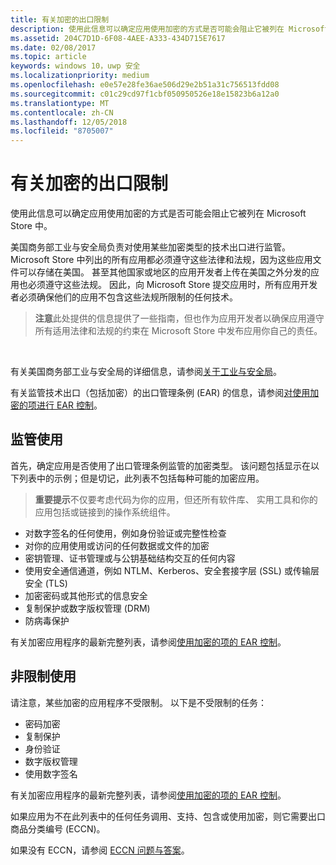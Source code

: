 ```yaml
---
title: 有关加密的出口限制
description: 使用此信息可以确定应用使用加密的方式是否可能会阻止它被列在 Microsoft Store 中。
ms.assetid: 204C7D1D-6F08-4AEE-A333-434D715E7617
ms.date: 02/08/2017
ms.topic: article
keywords: windows 10，uwp 安全
ms.localizationpriority: medium
ms.openlocfilehash: e0e57e28fe36ae506d29e2b51a31c756513fdd08
ms.sourcegitcommit: c01c29cd97f1cbf050950526e18e15823b6a12a0
ms.translationtype: MT
ms.contentlocale: zh-CN
ms.lasthandoff: 12/05/2018
ms.locfileid: "8705007"
---
```

# <a name="export-restrictions-on-cryptography"></a>有关加密的出口限制



使用此信息可以确定应用使用加密的方式是否可能会阻止它被列在 Microsoft Store 中。

美国商务部工业与安全局负责对使用某些加密类型的技术出口进行监管。 Microsoft Store 中列出的所有应用都必须遵守这些法律和法规，因为这些应用文件可以存储在美国。 甚至其他国家或地区的应用开发者上传在美国之外分发的应用也必须遵守这些法规。 因此，向 Microsoft Store 提交应用时，所有应用开发者必须确保他们的应用不包含这些法规所限制的任何技术。

> **注意**此处提供的信息提供了一些指南，但也作为应用开发者以确保应用遵守所有适用法律和法规的约束在 Microsoft Store 中发布应用你自己的责任。

 

有关美国商务部工业与安全局的详细信息，请参阅[关于工业与安全局](http://go.microsoft.com/fwlink/p/?LinkID=245644)。

有关监管技术出口（包括加密）的出口管理条例 (EAR) 的信息，请参阅[对使用加密的项进行 EAR 控制](http://go.microsoft.com/fwlink/p/?LinkID=245645)。

## <a name="governed-uses"></a>监管使用

首先，确定应用是否使用了出口管理条例监管的加密类型。 该问题包括显示在以下列表中的示例；但是切记，此列表不包括每种可能的加密应用。

> **重要提示**不仅要考虑代码为你的应用，但还所有软件库、 实用工具和你的应用包括或链接到的操作系统组件。

-   对数字签名的任何使用，例如身份验证或完整性检查
-   对你的应用使用或访问的任何数据或文件的加密
-   密钥管理、证书管理或与公钥基础结构交互的任何内容
-   使用安全通信通道，例如 NTLM、Kerberos、安全套接字层 (SSL) 或传输层安全 (TLS)
-   加密密码或其他形式的信息安全
-   复制保护或数字版权管理 (DRM)
-   防病毒保护

有关加密应用程序的最新完整列表，请参阅[使用加密的项的 EAR 控制](http://go.microsoft.com/fwlink/p/?LinkID=245645)。

## <a name="non-restricted-uses"></a>非限制使用

请注意，某些加密的应用程序不受限制。 以下是不受限制的任务：

-   密码加密
-   复制保护
-   身份验证
-   数字版权管理
-   使用数字签名

有关加密应用程序的最新完整列表，请参阅[使用加密的项的 EAR 控制](http://go.microsoft.com/fwlink/p/?LinkID=245645)。

如果应用为不在此列表中的任何任务调用、支持、包含或使用加密，则它需要出口商品分类编号 (ECCN)。

如果没有 ECCN，请参阅 [ECCN 问题与答案](http://go.microsoft.com/fwlink/p/?LinkID=245646)。
